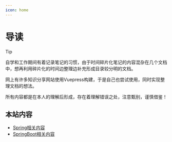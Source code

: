 ```yaml
---
icon: home
---
```

# 导读

> [!tip]
> 自学和工作期间有着记录笔记的习惯，由于时间碎片化笔记的内容混杂在几个文档中，想再利用碎片化的时间边整理边补充形成目录较分明的文档。
>
>
> 网上有许多知识分享网站使用Vuepress构建，于是自己也尝试使用，同时实现整理文档的想法。
>
>
> 所有内容都是在本人的理解后形成，存在着理解错误之处，注意甄别，谨慎借鉴！

## 本站内容

- [Spring相关内容](/spring/spring-framework/)
- [SpringBoot相关内容](/spring/springboot/)

